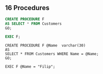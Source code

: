 ## 16 Procedures

```sql
CREATE PROCEDURE F
AS SELECT * FROM Customers
GO;

EXEC F;
```

```
CREATE PROCEDURE F @Name  varchar(30)
AS
SELECT * FROM Customers WHERE Name = @Name;
GO;

EXEC F @Name = "Filip";
```


